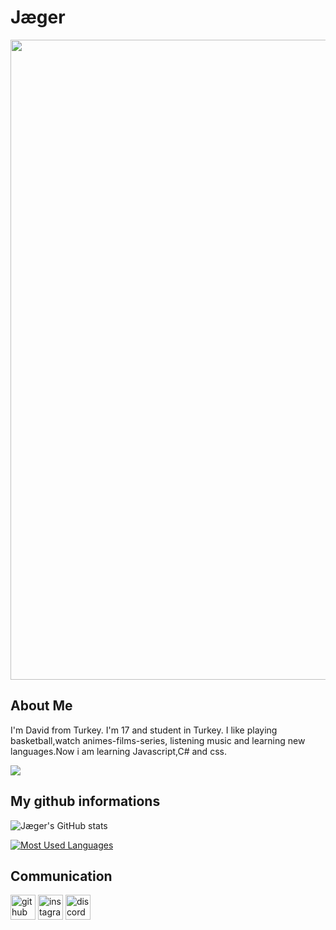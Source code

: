 
# Jæger
<img src="https://cdn.discordapp.com/attachments/790928285517348865/844650715481636913/tenor_40.gif" width="1024" />



## About Me
I'm David from Turkey. I'm 17 and student in Turkey. I like playing basketball,watch animes-films-series, listening music and learning new languages.Now i am learning Javascript,C# and css.

![](https://komarev.com/ghpvc/?username=JagerTR&color=blueviolet)

## My github informations
![Jæger's GitHub stats](https://github-readme-stats.vercel.app/api?username=JagerTR&show_icons=true&theme=algolia)

[![Most Used Languages](https://github-readme-stats.vercel.app/api/top-langs/?username=JagerTR&langs_count=8&theme=algolia)](https://github.com/anuraghazra/github-readme-stats)

## Communication
[<img src='https://cdn.jsdelivr.net/npm/simple-icons@3.0.1/icons/github.svg' alt='github' height='40'>](https://github.com/JagerTR)   [<img 
src='https://cdn.jsdelivr.net/npm/simple-icons@3.0.1/icons/instagram.svg' alt='instagram' height='40'>](https://www.instagram.com/jaeger.07/)    [<img src='https://cdn.jsdelivr.net/npm/simple-icons@3.0.1/icons/discord.svg' alt='discord' height='40'>](https://discord.com/users/784850380332597280)  

